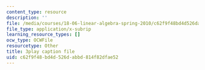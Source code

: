 ```yaml
---
content_type: resource
description: ''
file: /media/courses/18-06-linear-algebra-spring-2010/c62f9f48bd4d526dabbd814f82dfae52_RWvi4Vx4CDc.vtt
file_type: application/x-subrip
learning_resource_types: []
ocw_type: OCWFile
resourcetype: Other
title: 3play caption file
uid: c62f9f48-bd4d-526d-abbd-814f82dfae52
---
```

